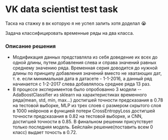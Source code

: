 # VK data scientist test task
Таска на стажку в вк которую я не успел залить хотя доделал 😭

Задача классифицировать временные ряды на два класса.
### Описание решения
 - Модификация данных представляла из себя доведение их всех до одной длины, путем добавления слева и справа значений равных среднему значению ряда. Временная серия доводится до нужной длины по принципу добавления значений вместо не хватающих дат, т. е. если минимальная дата в датасете - 1-1-2016, а данный ряд начинается с 1-2-2017 слева добавлялось среднее ряда 13 раз. 
- В процессе экспериментов было опробованно 3 модели -- AdaBoostClassifier из sklearn на характеристиках временного ряда(mean, std, min, max...) достигшей точности предсказания в 0.78 на тестовой выборке, MLP из трех слоев с размером скрытого слоя в 1000 нейронов и функцией потери CrossEntropyLoss достигшей точности предсказания в 0.82 на тестовой выборке, и CNN, достигшей точности в 0.85. В финальном решении присутствует только последняя модель. Бейслайн решение(поставить всем 0 класс) выдает точость в 0.72.